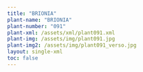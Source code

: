 ```yaml
---
title: "BRIONIA"
plant-name: "BRIONIA"
plant-number: "091"
plant-xml: /assets/xml/plant091.xml
plant-img: /assets/img/plant091.jpg
plant-img2: /assets/img/plant091_verso.jpg
layout: single-xml
toc: false
---
```

